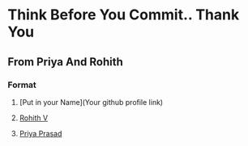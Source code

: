 # Think Before You Commit.. Thank You

## From Priya And Rohith

### Format

1. [Put in your Name](Your github profile link)

1. [Rohith V](https://github.com/Rohithv07)
2. [Priya Prasad](https://github.com/priyaganga98)
